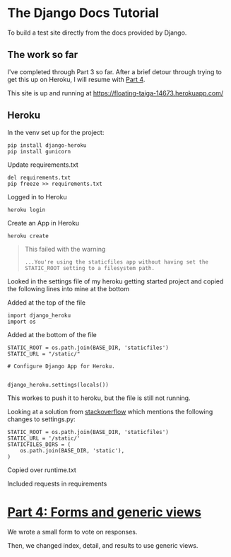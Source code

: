 # The Django Docs Tutorial 
To build a test site directly from the docs provided by Django.

## The work so far
I've completed through Part 3 so far.  After a brief detour through trying to get this up on Heroku, I will resume with [Part 4](https://docs.djangoproject.com/en/4.0/intro/tutorial04/).

This site is up and running at https://floating-taiga-14673.herokuapp.com/

## Heroku
In the venv set up for the project:
```
pip install django-heroku
pip install gunicorn
```
Update requirements.txt
```
del requirements.txt
pip freeze >> requirements.txt
```
Logged in to Heroku
```
heroku login
```
Create an App in Heroku
```
heroku create
```
>This failed with the warning
>
>`...You're using the staticfiles app without having set the STATIC_ROOT setting to a filesystem path.`

Looked in the settings file of my heroku getting started project and copied the following lines into mine at the bottom

Added at the top of the file
```
import django_heroku
import os
```
Added at the bottom of the file
```
STATIC_ROOT = os.path.join(BASE_DIR, 'staticfiles')
STATIC_URL = "/static/"

# Configure Django App for Heroku.


django_heroku.settings(locals())
```
This workes to push it to heroku, but the file is still not running.

Looking at a solution from [stackoverflow](https://stackoverflow.com/questions/62599186/error-while-running-python-manage-py-collectstatic-noinput-even-though-i "Error while running '$ python manage.py collectstatic --noinput even though I have my static_root set") which mentions the following changes to settings.py:
```
STATIC_ROOT = os.path.join(BASE_DIR, 'staticfiles')
STATIC_URL = '/static/'
STATICFILES_DIRS = (
    os.path.join(BASE_DIR, 'static'),
)
```
Copied over runtime.txt

Included requests in requirements

# [Part 4: Forms and generic views](https://docs.djangoproject.com/en/4.0/intro/tutorial04/)

We wrote a small form to vote on responses.

Then, we changed index, detail, and results to use generic views.
